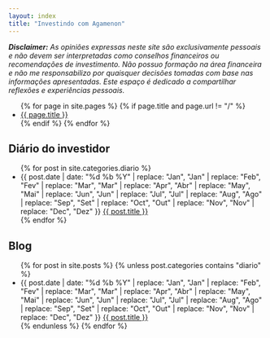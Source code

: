 ```yaml
---
layout: index
title: "Investindo com Agamenon"
---
```


_**Disclaimer:** As opiniões expressas neste site são exclusivamente pessoais e não devem ser interpretadas como conselhos financeiros ou recomendações de investimento. Não possuo formação na área financeira e não me responsabilizo por quaisquer decisões tomadas com base nas informações apresentadas. Este espaço é dedicado a compartilhar reflexões e experiências pessoais._

<ul>
  {% for page in site.pages %}
    {% if page.title and page.url != "/" %}
      <li>
        <a href="{{ page.url }}">{{ page.title }}</a>
      </li>
    {% endif %}
  {% endfor %}
</ul>

## Diário do investidor

<ul>
  {% for post in site.categories.diario %}
    <li>
      {{ post.date | date: "%d %b %Y" | replace: "Jan", "Jan" | replace: "Feb", "Fev" | replace: "Mar", "Mar" | replace: "Apr", "Abr" | replace: "May", "Mai" | replace: "Jun", "Jun" | replace: "Jul", "Jul" | replace: "Aug", "Ago" | replace: "Sep", "Set" | replace: "Oct", "Out" | replace: "Nov", "Nov" | replace: "Dec", "Dez" }} <a href="{{ post.url }}">{{ post.title }}</a>
    </li>
  {% endfor %}
</ul>


## Blog

<ul>
  {% for post in site.posts %}
  {% unless post.categories contains "diario" %}
    <li>
      {{ post.date | date: "%d %b %Y" | replace: "Jan", "Jan" | replace: "Feb", "Fev" | replace: "Mar", "Mar" | replace: "Apr", "Abr" | replace: "May", "Mai" | replace: "Jun", "Jun" | replace: "Jul", "Jul" | replace: "Aug", "Ago" | replace: "Sep", "Set" | replace: "Oct", "Out" | replace: "Nov", "Nov" | replace: "Dec", "Dez" }} <a href="{{ post.url }}">{{ post.title }}</a>
    </li>
  {% endunless %}
  {% endfor %}
</ul>
